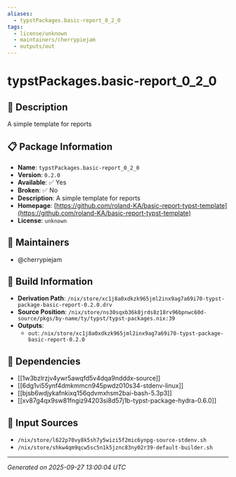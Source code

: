 ```yaml
---
aliases:
  - typstPackages.basic-report_0_2_0
tags:
  - license/unknown
  - maintainers/cherrypiejam
  - outputs/out
---
```


# typstPackages.basic-report_0_2_0

## 📝 Description

A simple template for reports

## 📋 Package Information

- **Name**: `typstPackages.basic-report_0_2_0`
- **Version**: `0.2.0`
- **Available**: ✅ Yes
- **Broken**: ✅ No
- **Description**: A simple template for reports
- **Homepage**: [https://github.com/roland-KA/basic-report-typst-template](https://github.com/roland-KA/basic-report-typst-template)
- **License**: `unknown`
## 👥 Maintainers

- @cherrypiejam


## 🔧 Build Information

- **Derivation Path**: `/nix/store/xc1j8a0xdkzk965jml2inx9ag7a69i70-typst-package-basic-report-0.2.0.drv`
- **Source Position**: `/nix/store/ns30sqxb36k8jrds8z18rv96bpnwc60d-source/pkgs/by-name/ty/typst/typst-packages.nix:39`
- **Outputs**:
  - `out`:  `/nix/store/xc1j8a0xdkzk965jml2inx9ag7a69i70-typst-package-basic-report-0.2.0`

## 🔗 Dependencies

- [[1w3bzlrzjv4ywr5awqfd5v4dqa9ndddx-source]]
- [[6dg1vi55ynf4dmkmmcn945pwdz010s34-stdenv-linux]]
- [[bjsb6wdjykafnkixq156qdvmxhsm2bai-bash-5.3p3]]
- [[xv87g4qx9sw81fngiz94203si8d57j1b-typst-package-hydra-0.6.0]]

## 📁 Input Sources

- `/nix/store/l622p70vy8k5sh7y5wizi5f2mic6ynpg-source-stdenv.sh`
- `/nix/store/shkw4qm9qcw5sc5n1k5jznc83ny02r39-default-builder.sh`

---
*Generated on 2025-09-27 13:00:04 UTC*
